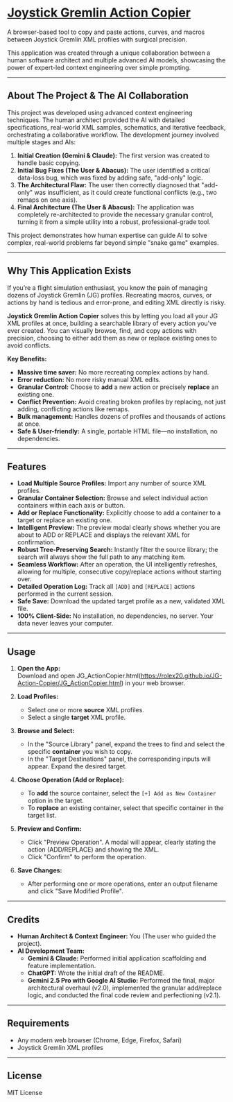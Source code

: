 # [Joystick Gremlin Action Copier](https://rolex20.github.io/JG-Action-Copier/JG_ActionCopier.html)

A browser-based tool to copy and paste actions, curves, and macros between Joystick Gremlin XML profiles with surgical precision.

This application was created through a unique collaboration between a human software architect and multiple advanced AI models, showcasing the power of expert-led context engineering over simple prompting.

---

## About The Project & The AI Collaboration

This project was developed using advanced context engineering techniques. The human architect provided the AI with detailed specifications, real-world XML samples, schematics, and iterative feedback, orchestrating a collaborative workflow. The development journey involved multiple stages and AIs:

1.  **Initial Creation (Gemini & Claude):** The first version was created to handle basic copying.
2.  **Initial Bug Fixes (The User & Abacus):** The user identified a critical data-loss bug, which was fixed by adding safe, "add-only" logic.
3.  **The Architectural Flaw:** The user then correctly diagnosed that "add-only" was insufficient, as it could create functional conflicts (e.g., two remaps on one axis).
4.  **Final Architecture (The User & Abacus):** The application was completely re-architected to provide the necessary granular control, turning it from a simple utility into a robust, professional-grade tool.

This project demonstrates how human expertise can guide AI to solve complex, real-world problems far beyond simple "snake game" examples.

---

## Why This Application Exists

If you’re a flight simulation enthusiast, you know the pain of managing dozens of Joystick Gremlin (JG) profiles. Recreating macros, curves, or actions by hand is tedious and error-prone, and editing XML directly is risky.

**Joystick Gremlin Action Copier** solves this by letting you load all your JG XML profiles at once, building a searchable library of every action you've ever created. You can visually browse, find, and copy actions with precision, choosing to either add them as new or replace existing ones to avoid conflicts.

**Key Benefits:**
- **Massive time saver:** No more recreating complex actions by hand.
- **Error reduction:** No more risky manual XML edits.
- **Granular Control:** Choose to **add** a new action or precisely **replace** an existing one.
- **Conflict Prevention:** Avoid creating broken profiles by replacing, not just adding, conflicting actions like remaps.
- **Bulk management:** Handles dozens of profiles and thousands of actions at once.
- **Safe & User-friendly:** A single, portable HTML file—no installation, no dependencies.

---

## Features

- **Load Multiple Source Profiles:** Import any number of source XML profiles.
- **Granular Container Selection:** Browse and select individual action containers within each axis or button.
- **Add or Replace Functionality:** Explicitly choose to add a container to a target or replace an existing one.
- **Intelligent Preview:** The preview modal clearly shows whether you are about to ADD or REPLACE and displays the relevant XML for confirmation.
- **Robust Tree-Preserving Search:** Instantly filter the source library; the search will always show the full path to any matching item.
-   **Seamless Workflow:** After an operation, the UI intelligently refreshes, allowing for multiple, consecutive copy/replace actions without starting over.
- **Detailed Operation Log:** Track all `[ADD]` and `[REPLACE]` actions performed in the current session.
- **Safe Save:** Download the updated target profile as a new, validated XML file.
- **100% Client-Side:** No installation, no dependencies, no server. Your data never leaves your computer.

---

## Usage

1.  **Open the App:**  
    Download and open JG_ActionCopier.html(https://rolex20.github.io/JG-Action-Copier/JG_ActionCopier.html) in your web browser.

2.  **Load Profiles:**  
    - Select one or more **source** XML profiles.
    - Select a single **target** XML profile.

3.  **Browse and Select:**  
    - In the "Source Library" panel, expand the trees to find and select the specific **container** you wish to copy.
    - In the "Target Destinations" panel, the corresponding inputs will appear. Expand the desired target.

4.  **Choose Operation (Add or Replace):**
    - To **add** the source container, select the `[+] Add as New Container` option in the target.
    - To **replace** an existing container, select that specific container in the target list.

5.  **Preview and Confirm:**  
    - Click "Preview Operation". A modal will appear, clearly stating the action (ADD/REPLACE) and showing the XML.
    - Click "Confirm" to perform the operation.

6.  **Save Changes:**  
    - After performing one or more operations, enter an output filename and click "Save Modified Profile".

---

## Credits

-   **Human Architect & Context Engineer:** You (The user who guided the project).
-   **AI Development Team:**
    -   **Gemini & Claude:** Performed initial application scaffolding and feature implementation.
    -   **ChatGPT:** Wrote the initial draft of the README.
    -   **Gemini 2.5 Pro with Google AI Studio:** Performed the final, major architectural overhaul (v2.0), implemented the granular add/replace logic, and conducted the final code review and perfectioning (v2.1).

---

## Requirements

- Any modern web browser (Chrome, Edge, Firefox, Safari)
- Joystick Gremlin XML profiles

---

## License

MIT License

